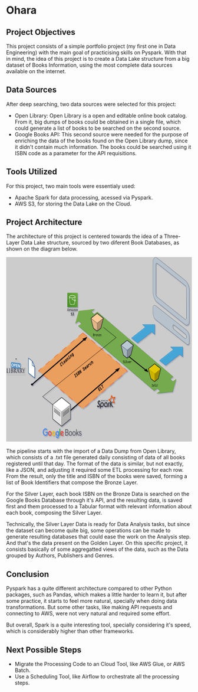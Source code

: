 # Ohara

## Project Objectives

This project consists of a simple portfolio project (my first one in Data Engineering) with the main goal of practicising skills on Pyspark. With that in mind, the idea of this project is to create a Data Lake structure from a big dataset of Books Information, using the most complete data sources available on the internet.

## Data Sources

After deep searching, two data sources were selected for this project:

- Open Library: Open Library is a open and editable online book catalog. From it, big dumps of books could be obtained in a single file, which could generate a list of books to be searched on the second source.
- Google Books API: This second source were needed for the purpose of enriching the data of the books found on the Open Library dump, since it didn't contain much information. The books could be searched using it ISBN code as a parameter for the API requisitions. 

## Tools Utilized

For this project, two main tools were essentialy used:

- Apache Spark for data processing, acessed via Pyspark.
- AWS S3, for storing the Data Lake on the Cloud.

## Project Architecture

The architecture of this project is centered towards the idea of a Three-Layer Data Lake structure, sourced by two diferent Book Databases, as shown on the diagram below.

<p align="center">
    <img src="project_diagram.png" style="text-align:center; height: 500px;"/>
</p>

The pipeline starts with the import of a Data Dump from Open Library, which consists of a .txt file generated daily consisting of data of all books registered until that day. The format of the data is similar, but not exactly, like a JSON, and adjusting it required some ETL processing for each row. From the result, only the title and ISBN of the books were saved, forming a list of Book Identifiers that compose the Bronze Layer.

For the Silver Layer, each book ISBN on the Bronze Data is searched on the Google Books Database through it's API, and the resulting data, is saved first and them processed to a Tabular format with relevant information about each book, composing the Silver Layer.

Technically, the Silver Layer Data is ready for Data Analysis tasks, but since the dataset can become quite big, some operations can be made to generate resulting databases that could ease the work on the Analysis step. And that's the data present on the Golden Layer. On this specific project, it consists basically of some aggregatted views of the data, such as the Data grouped by Authors, Publishers and Genres.

## Conclusion

Pyspark has a quite different architecture compared to other Python packages, such as Pandas, which makes a little harder to learn it, but after some practice, it starts to feel more natural, specially when doing data transformations. But some other tasks, like making API requests and connecting to AWS, were not very natural and required some effort.

But overall, Spark is a quite interesting tool, specially considering it's speed, which is considerably higher than other frameworks.

## Next Possible Steps

- Migrate the Processing Code to an Cloud Tool, like AWS Glue, or AWS Batch.
- Use a Scheduling Tool, like Airflow to orchestrate all the processing steps.



